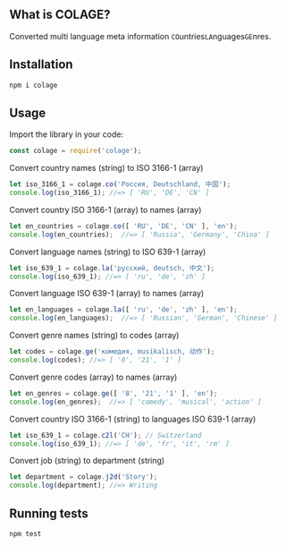 ## What is COLAGE?

Converted multi language meta information `CO`untries`LA`nguages`GE`nres.

## Installation

```bash
npm i colage
```

## Usage

Import the library in your code:

```js
const colage = require('colage');
```

Convert country names (string) to ISO 3166-1 (array)
```js
let iso_3166_1 = colage.co('Россия, Deutschland, 中国');
console.log(iso_3166_1); //=> [ 'RU', 'DE', 'CN' ]
```
Convert country ISO 3166-1 (array) to names (array)
```js
let en_countries = colage.co([ 'RU', 'DE', 'CN' ], 'en');
console.log(en_countries);  //=> [ 'Russia', 'Germany', 'China' ]
```

Convert language names (string) to ISO 639-1 (array)
```js
let iso_639_1 = colage.la('русский, deutsch, 中文');
console.log(iso_639_1); //=> [ 'ru', 'de', 'zh' ]
```
Convert language ISO 639-1 (array) to names (array)
```js
let en_languages = colage.la([ 'ru', 'de', 'zh' ], 'en');
console.log(en_languages);  //=> [ 'Russian', 'German', 'Chinese' ]
```

Convert genre names (string) to codes (array)
```js
let codes = colage.ge('комедия, musikalisch, 动作');
console.log(codes); //=> [ '8', '21', '1' ]
```
Convert genre codes (array) to names (array)
```js
let en_genres = colage.ge([ '8', '21', '1' ], 'en');
console.log(en_genres);  //=> [ 'comedy', 'musical', 'action' ]
```

Convert country ISO 3166-1 (string) to languages ISO 639-1 (array)
```js
let iso_639_1 = colage.c2l('CH'); // Switzerland
console.log(iso_639_1); //=> [ 'de', 'fr', 'it', 'rm' ]
```

Convert job (string) to department (string)
```js
let department = colage.j2d('Story');
console.log(department); //=> Writing
```

## Running tests

```bash
npm test
```